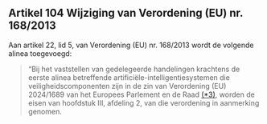 ## Artikel 104 Wijziging van Verordening (EU) nr. 168/2013

Aan artikel 22, lid 5, van Verordening (EU) nr. 168/2013 wordt de volgende alinea toegevoegd:

> “Bij het vaststellen van gedelegeerde handelingen krachtens de eerste alinea betreffende artificiële-intelligentiesystemen die veiligheidscomponenten zijn in de zin van Verordening (EU) 2024/1689 van het Europees Parlement en de Raad [(\*3)](#ntr*3-L_202401689NL.000101-E0060), worden de eisen van hoofdstuk III, afdeling 2, van die verordening in aanmerking genomen.
